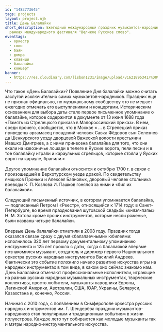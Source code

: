 ```yaml
---
id: "1483773645"
tags: projects
layout: project.njk
title: День Балалайки
short_description: Ежегодный международный праздник музыкантов-народников в
  рамках международного фестиваля "Великое Русское слово".
eventtags:
  - оркестр
  - соло
  - баян
  - домра
  - клавиши
  - балалайка
  - концерт
banner:
  - https://res.cloudinary.com/lisbon1231/image/upload/v1621895341/%D0%A1%D0%BD%D0%B8%D0%BC%D0%BE%D0%BA_%D1%8D%D0%BA%D1%80%D0%B0%D0%BD%D0%B0_2021-05-25_%D0%B2_01.28.51_nbdml8.png
---
```

Что такое «День Балалайки»?
Появление Дня балалайки можно считать заслугой исключительно самих музыкантов-народников. Праздник еще не признан официально, но музыкальному сообществу это не мешает ежегодно отмечать его выступлениями и концертами. Историческим основанием для выбора даты стало первое письменное упоминание о балалайке, которое содержится в документе от 13 июня 1688 года «Память из Стрелецкого приказа в Малороссийский приказ». В нем, среди прочего, сообщается, что в Москве « … в Стрелецкий приказ приведены арзамасец посадский человек Савка Фёдоров сын Селезнев да Шенкурского уезду дворцовой Важеской волости крестьянин Ивашко Дмитриев, а с ними принесена балалайка для того, что они ехали на извозничье лошади в телеге в Яуские ворота, пели песни и в тое балалайку играли и караульных стрельцов, которые стояли у Яуских ворот на карауле, бранили.» \
\
Другое упоминание балалайки относится к октябрю 1700 г. в связи с произошедшей в Верхотурском уезде дракой. По свидетельству ямщиков Проньки и Алексея Баяновых, дворовый человек стольника воеводы К. П. Козлова И. Пашков гонялся за ними и «бил их балалайкой». \
\
Следующий письменный источник, в котором упоминается балалайка, — подписанный Петром I «Реестр», относящийся к 1714 году: в Санкт-Петербурге, во время празднования шутовской свадьбы «князя-папы» Н. М. Зотова кроме прочих инструментов, которые несли ряженые, были названы четыре балалайки. \
\
Впервые День балалайки отметили в 2008 году. Праздник тогда оказался связан сразу с двумя «балалаечными» юбилеями: исполнилось 320 лет первому документальному упоминанию инструмента и 125 лет прошло с даты, когда с балалайкой впервые познакомился музыкант, создатель и дирижер первого Национального оркестра русских народных инструментов Василий Андреев. Фактически это событие положило начало развитию искусства игры на народных инструментах в том виде, в каком оно сейчас знакомо нам. День Балалайки отмечают профессиональные исполнители, играющие на разных русских народных музыкальных инструментах, творческие коллективы, просто любители, музыканты народники Европы, Латинской Америки, Австралии, США, ЮАР, Украины, Беларуси, Казахстана и, конечно, России. \
\
Начиная с 2010 года, с появлением в Симферополе оркестра русских народных инструментов им. Г. Шендерёва праздник музыкантов-народников стал популярным и традиционным событием в жизни полуострова. Каждое лето тут собираются как молодые музыканты так и мэтры народно-инструментального искусства.
